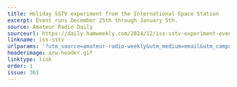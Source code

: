 ```yaml
---
title: Holiday SSTV experiment from the International Space Station
excerpt: Event runs December 25th through January 5th.
source: Amateur Radio Daily
sourceurl: https://daily.hamweekly.com/2024/12/iss-sstv-experiment-event-december-january/
linkname: iss-sstv
urlparams: '?utm_source=amateur-radio-weekly&utm_medium=email&utm_campaign=newsletter'
headerimage: arw-header.gif
linktype: link
order: 1
issue: 361
---
```

